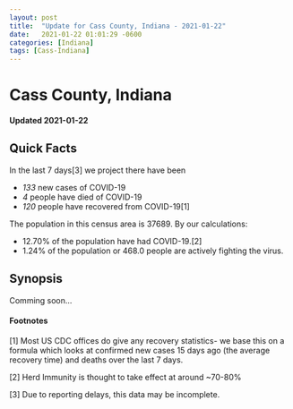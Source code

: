 ```yaml
---
layout: post
title:  "Update for Cass County, Indiana - 2021-01-22"
date:   2021-01-22 01:01:29 -0600
categories: [Indiana]
tags: [Cass-Indiana]
---
```


# Cass County, Indiana
#### Updated 2021-01-22

## Quick Facts

In the last 7 days[3] we project there have been
- *133* new cases of COVID-19
- *4* people have died of COVID-19
- *120* people have recovered from COVID-19[1]

The population in this census area is 37689. By our calculations:
- 12.70% of the population have had COVID-19.[2]
- 1.24% of the population or 468.0 people are actively fighting the virus.

## Synopsis

Comming soon...


#### Footnotes

[1] Most US CDC offices do give any recovery statistics- we base this on a formula which looks at confirmed new cases
15 days ago (the average recovery time) and deaths over the last 7 days.

[2] Herd Immunity is thought to take effect at around ~70-80%

[3] Due to reporting delays, this data may be incomplete.
 
    